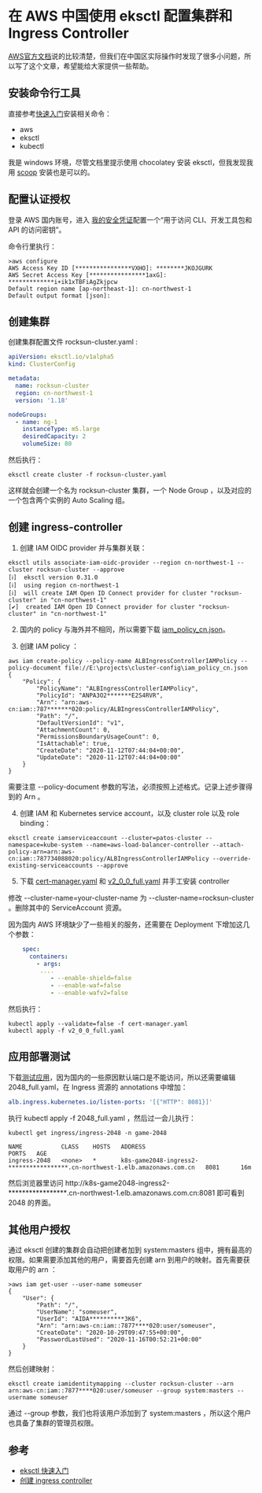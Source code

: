 # 在 AWS 中国使用 eksctl 配置集群和 Ingress Controller

[AWS官方文档](https://docs.aws.amazon.com/eks/latest/userguide/alb-ingress.html)说的比较清楚，但我们在中国区实际操作时发现了很多小问题，所以写了这个文章，希望能给大家提供一些帮助。

## 安装命令行工具

直接参考[快速入门](https://docs.aws.amazon.com/eks/latest/userguide/getting-started-eksctl.html)安装相关命令：

* aws
* eksctl
* kubectl

我是 windows 环境，尽管文档里提示使用 chocolatey 安装 eksctl，但我发现我用 [scoop](https://scoop.sh/) 安装也是可以的。

## 配置认证授权

登录 AWS 国内账号，进入 [我的安全凭证](https://console.amazonaws.cn/iam/home#/security_credentials)配置一个“用于访问 CLI、开发工具包和 API 的访问密钥”。

命令行里执行：

```
>aws configure
AWS Access Key ID [****************VXHO]: ********JKOJGURK
AWS Secret Access Key [****************1axG]: *************i+ik1xTBFiAgZkjpcw
Default region name [ap-northeast-1]: cn-northwest-1
Default output format [json]:
```

## 创建集群

创建集群配置文件 rocksun-cluster.yaml :

```yaml
apiVersion: eksctl.io/v1alpha5
kind: ClusterConfig

metadata:
  name: rocksun-cluster
  region: cn-northwest-1
  version: '1.18'

nodeGroups:
  - name: ng-1
    instanceType: m5.large
    desiredCapacity: 2
    volumeSize: 80
```

然后执行：

```
eksctl create cluster -f rocksun-cluster.yaml  
```

这样就会创建一个名为 rocksun-cluster 集群，一个 Node Group ，以及对应的一个包含两个实例的 Auto Scaling 组。

## 创建 ingress-controller

1. 创建  IAM OIDC provider 并与集群关联：

```
eksctl utils associate-iam-oidc-provider --region cn-northwest-1 --cluster rocksun-cluster --approve
[ℹ]  eksctl version 0.31.0
[ℹ]  using region cn-northwest-1
[ℹ]  will create IAM Open ID Connect provider for cluster "rocksun-cluster" in "cn-northwest-1"
[✔]  created IAM Open ID Connect provider for cluster "rocksun-cluster" in "cn-northwest-1"
```

2. 国内的 policy 与海外并不相同，所以需要下载 [iam_policy_cn.json](https://raw.githubusercontent.com/kubernetes-sigs/aws-load-balancer-controller/main/docs/install/iam_policy_cn.json)。

3. 创建 IAM policy ：

```
aws iam create-policy --policy-name ALBIngressControllerIAMPolicy --policy-document file://E:\projects\cluster-config\iam_policy_cn.json
{
    "Policy": {
        "PolicyName": "ALBIngressControllerIAMPolicy",
        "PolicyId": "ANPA3O2*******E2S4RVR",
        "Arn": "arn:aws-cn:iam::787*******020:policy/ALBIngressControllerIAMPolicy",
        "Path": "/",
        "DefaultVersionId": "v1",
        "AttachmentCount": 0,
        "PermissionsBoundaryUsageCount": 0,
        "IsAttachable": true,
        "CreateDate": "2020-11-12T07:44:04+00:00",
        "UpdateDate": "2020-11-12T07:44:04+00:00"
    }
}

```
需要注意 --policy-document 参数的写法，必须按照上述格式。记录上述步骤得到的 Arn 。

4. 创建 IAM 和 Kubernetes service account，以及 cluster role 以及 role binding：

```
eksctl create iamserviceaccount --cluster=patos-cluster --namespace=kube-system --name=aws-load-balancer-controller --attach-policy-arn=arn:aws-cn:iam::787734088020:policy/ALBIngressControllerIAMPolicy --override-existing-serviceaccounts --approve
```

5. 下载 [cert-manager.yaml](https://github.com/jetstack/cert-manager/releases/download/v1.0.2/cert-manager.yaml) 和 [v2_0_0_full.yaml](https://raw.githubusercontent.com/kubernetes-sigs/aws-load-balancer-controller/main/docs/install/v2_0_0_full.yaml) 并手工安装 controller 


修改 --cluster-name=your-cluster-name 为 --cluster-name=rocksun-cluster 。删除其中的 ServiceAccount 资源。

因为国内 AWS 环境缺少了一些相关的服务，还需要在 Deployment 下增加这几个参数：

```yaml
    spec:
      containers:
        - args:
         ....
            - --enable-shield=false
            - --enable-waf=false
            - --enable-wafv2=false

```

然后执行：


```
kubectl apply --validate=false -f cert-manager.yaml
kubectl apply -f v2_0_0_full.yaml
```

## 应用部署测试

下载[测试应用](https://raw.githubusercontent.com/kubernetes-sigs/aws-load-balancer-controller/main/docs/examples/2048/2048_full.yaml)，因为国内的一些原因默认端口是不能访问，所以还需要编辑 2048_full.yaml，在 Ingress 资源的 annotations 中增加：

```yaml
alb.ingress.kubernetes.io/listen-ports: '[{"HTTP": 8081}]'
```

执行 kubectl apply -f 2048_full.yaml ，然后过一会儿执行：

```
kubectl get ingress/ingress-2048 -n game-2048

NAME           CLASS    HOSTS   ADDRESS                                                                          PORTS   AGE
ingress-2048   <none>   *       k8s-game2048-ingress2-*****************.cn-northwest-1.elb.amazonaws.com.cn   8081      16m
```

然后浏览器里访问 http://k8s-game2048-ingress2-*****************.cn-northwest-1.elb.amazonaws.com.cn:8081 即可看到 2048 的界面。


## 其他用户授权

通过 eksctl 创建的集群会自动把创建者加到 system:masters 组中，拥有最高的权限。如果需要添加其他的用户，需要首先创建 arn 到用户的映射。首先需要获取用户的 arn ：

```shell
>aws iam get-user --user-name someuser
{
    "User": {
        "Path": "/",
        "UserName": "someuser",
        "UserId": "AIDA**********3K6",
        "Arn": "arn:aws-cn:iam::7877****020:user/someuser",
        "CreateDate": "2020-10-29T09:47:55+00:00",
        "PasswordLastUsed": "2020-11-16T00:52:21+00:00"
    }
}
```

然后创建映射：

```
eksctl create iamidentitymapping --cluster rocksun-cluster --arn arn:aws-cn:iam::7877****020:user/someuser --group system:masters --username someuser
```

通过 --group 参数，我们也将该用户添加到了 system:masters ，所以这个用户也具备了集群的管理员权限。


## 参考


* [eksctl 快速入门](https://docs.aws.amazon.com/eks/latest/userguide/getting-started-eksctl.html)
* [创建 ingress controller](https://docs.aws.amazon.com/eks/latest/userguide/alb-ingress.html)
